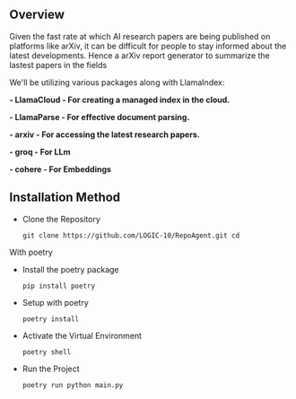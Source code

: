 ## Overview 

Given the fast rate at which AI research papers are being published on platforms like arXiv, it can be difficult for people to stay informed about the latest developments. Hence a arXiv report generator to summarize the lastest papers in the fields

We'll be utilizing various packages along with LlamaIndex:

**- LlamaCloud - For creating a managed index in the cloud.**

**- LlamaParse - For effective document parsing.**

**- arxiv - For accessing the latest research papers.**

**- groq - For LLm**

**- cohere - For Embeddings**

## Installation Method

- Clone the Repository

    ``
    git clone https://github.com/LOGIC-10/RepoAgent.git
    cd 
    ``

With poetry

- Install the poetry package 

    ``
    pip install poetry
    ``

- Setup with poetry

    ``
    poetry install
    ``

- Activate the Virtual Environment

    ``
    poetry shell
    ``

- Run the Project

    ``
    poetry run python main.py
    ``